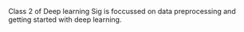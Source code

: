 Class 2 of Deep learning Sig is foccussed on data preprocessing and getting started with deep learning.
